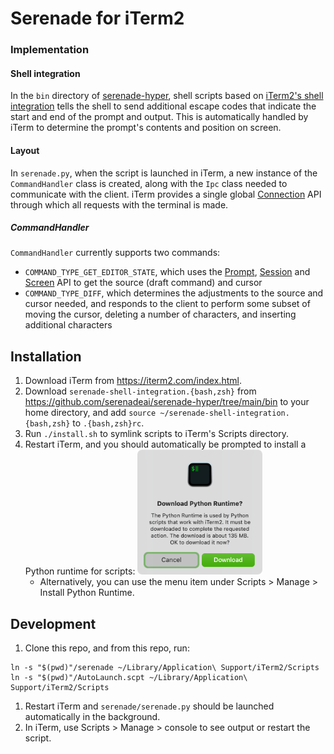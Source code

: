 # Serenade for iTerm2

### Implementation

#### Shell integration

In the `bin` directory of [serenade-hyper](https://github.com/serenadeai/serenade-hyper/tree/main/bin), shell scripts based on [iTerm2's shell integration](https://iterm2.com/documentation-shell-integration.html) tells the shell to send additional escape codes that indicate the start and end of the prompt and output. This is automatically handled by iTerm to determine the prompt's contents and position on screen.

#### Layout

In `serenade.py`, when the script is launched in iTerm, a new instance of the `CommandHandler` class is created, along with the `Ipc` class needed to communicate with the client. iTerm provides a single global [Connection](https://iterm2.com/python-api/connection.html) API through which all requests with the terminal is made.

##### CommandHandler

`CommandHandler` currently supports two commands:
- `COMMAND_TYPE_GET_EDITOR_STATE`, which uses the [Prompt](https://iterm2.com/python-api/prompt.html), [Session](https://iterm2.com/python-api/session.html) and [Screen](https://iterm2.com/python-api/screen.html) API to get the source (draft command) and cursor
- `COMMAND_TYPE_DIFF`, which determines the adjustments to the source and cursor needed, and responds to the client to perform some subset of moving the cursor, deleting a number of characters, and inserting additional characters

## Installation

1. Download iTerm from https://iterm2.com/index.html.
1. Download `serenade-shell-integration.{bash,zsh}` from https://github.com/serenadeai/serenade-hyper/tree/main/bin to your home directory, and add `source ~/serenade-shell-integration.{bash,zsh}` to `.{bash,zsh}rc`.
1. Run `./install.sh` to symlink scripts to iTerm's Scripts directory.
1. Restart iTerm, and you should automatically be prompted to install a Python runtime for scripts:
   <img src="readme/runtime_prompt.png" width=200 />
    - Alternatively, you can use the menu item under Scripts > Manage > Install Python Runtime.

## Development

1. Clone this repo, and from this repo, run:
   
```
ln -s "$(pwd)"/serenade ~/Library/Application\ Support/iTerm2/Scripts
ln -s "$(pwd)"/AutoLaunch.scpt ~/Library/Application\ Support/iTerm2/Scripts
```
1. Restart iTerm and `serenade/serenade.py` should be launched automatically in the background.
1. In iTerm, use Scripts > Manage > console to see output or restart the script.
